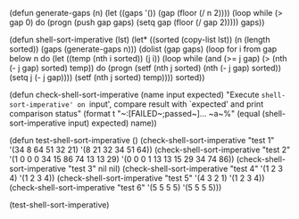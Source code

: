 (defun generate-gaps (n)
  (let ((gaps '())
        (gap (floor (/ n 2))))
    (loop while (> gap 0)
          do (progn
               (push gap gaps)
               (setq gap (floor (/ gap 2)))))
    gaps))

(defun shell-sort-imperative (lst)
  (let* ((sorted (copy-list lst))
         (n (length sorted))
         (gaps (generate-gaps n)))
    (dolist (gap gaps)
      (loop for i from gap below n
            do (let ((temp (nth i sorted))
                     (j i))
                 (loop while (and (>= j gap)
                                  (> (nth (- j gap) sorted) temp))
                       do (progn
                            (setf (nth j sorted) (nth (- j gap) sorted))
                            (setq j (- j gap))))
                 (setf (nth j sorted) temp))))
    sorted))

(defun check-shell-sort-imperative (name input expected)
  "Execute `shell-sort-imperative' on `input', compare result with `expected' and print
comparison status"
  (format t "~:[FAILED~;passed~]... ~a~%"
          (equal (shell-sort-imperative input) expected)
          name))

(defun test-shell-sort-imperative ()
  (check-shell-sort-imperative "test 1" '(34 8 64 51 32 21) '(8 21 32 34 51 64))
  (check-shell-sort-imperative "test 2" '(1 0 0 0 34 15 86 74 13 13 29) '(0 0 0 1 13 13 15 29 34 74 86))
  (check-shell-sort-imperative "test 3" nil nil)
  (check-shell-sort-imperative "test 4" '(1 2 3 4) '(1 2 3 4))
  (check-shell-sort-imperative "test 5" '(4 3 2 1) '(1 2 3 4))
  (check-shell-sort-imperative "test 6" '(5 5 5 5) '(5 5 5 5)))

(test-shell-sort-imperative)